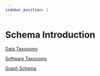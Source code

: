 ```yaml
---
sidebar_position: 1
---
```


# Schema Introduction

[Data Taxonomy](./data-taxonomy.md)

[Software Taxonomy](./software-taxonomy.md)

[Graph Schema](./graph-schema.md)
